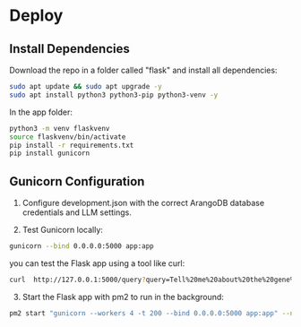 # Deploy

## Install Dependencies

Download the repo in a folder called "flask" and install all dependencies:

```bash
sudo apt update && sudo apt upgrade -y
sudo apt install python3 python3-pip python3-venv -y
```

In the app folder:

```bash
python3 -m venv flaskvenv
source flaskvenv/bin/activate
pip install -r requirements.txt
pip install gunicorn
```

## Gunicorn Configuration

1. Configure development.json with the correct ArangoDB database credentials and LLM settings.

2. Test Gunicorn locally:

```bash
gunicorn --bind 0.0.0.0:5000 app:app
```

you can test the Flask app using a tool like curl:

```bash
curl  http://127.0.0.1:5000/query?query=Tell%20me%20about%20the%20gene%20SAMD11
```

3. Start the Flask app with pm2 to run in the background:

```bash
pm2 start "gunicorn --workers 4 -t 200 --bind 0.0.0.0:5000 app:app" --name llm
```
